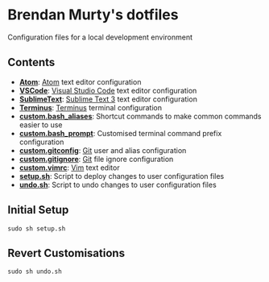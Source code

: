 # Brendan Murty's dotfiles

Configuration files for a local development environment

## Contents

- **[Atom](Atom/)**: [Atom](https://atom.io/) text editor configuration
- **[VSCode](VSCode/)**: [Visual Studio Code](https://code.visualstudio.com/) text editor configuration
- **[SublimeText](SublimeText/)**: [Sublime Text 3](https://www.sublimetext.com/3) text editor configuration
- **[Terminus](Terminus/)**: [Terminus](https://eugeny.github.io/terminus/) terminal configuration
- **[custom.bash_aliases](custom.bash_aliases)**: Shortcut commands to make common commands easier to use
- **[custom.bash_prompt](custom.bash_prompt)**: Customised terminal command prefix configuration
- **[custom.gitconfig](custom.gitconfig)**: [Git](https://git-scm.com/) user and alias configuration
- **[custom.gitignore](custom.gitignore)**: [Git](https://git-scm.com/) file ignore configuration
- **[custom.vimrc](custom.vimrc)**: [Vim](http://www.vim.org/) text editor
- **[setup.sh](setup.sh)**: Script to deploy changes to user configuration files
- **[undo.sh](undo.sh)**: Script to undo changes to user configuration files

## Initial Setup

```
sudo sh setup.sh
```

## Revert Customisations

```
sudo sh undo.sh
```
